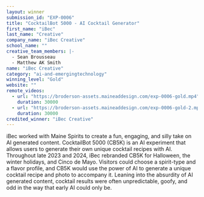 ```yaml
---
layout: winner
submission_id: "EXP-0006"
title: "CocktailBot 5000 - AI Cocktail Generator"
first_name: "iBec"
last_name: "Creative"
company_name: "iBec Creative"
school_name: ""
creative_team_members: |-
  - Sean Brousseau
  - Matthew AK Smith
name: "iBec Creative"
category: "ai-and-emergingtechnology"
winning_level: "Gold"
website: ""
remote_videos:
  - url: "https://broderson-assets.maineaddesign.com/exp-0006-gold.mp4"
    duration: 30000
  - url: "https://broderson-assets.maineaddesign.com/exp-0006-gold-2.mp4"
    duration: 30000
credited_winner: "iBec Creative"
---
```


iBec worked with Maine Spirits to create a fun, engaging, and silly take on AI generated content. CocktailBot 5000 (CB5K) is an AI experiment that allows users to generate their own unique cocktail recipes with AI. Throughout late 2023 and 2024, iBec rebranded CB5K for Halloween, the winter holidays, and Cinco de Mayo. Visitors could choose a spirit-type and a flavor profile, and CB5K would use the power of AI to generate a unique cocktail recipe and photo to accompany it. Leaning into the absurdity of AI generated content, cocktail results were often unpredictable, goofy, and odd in the way that early AI could only be.
